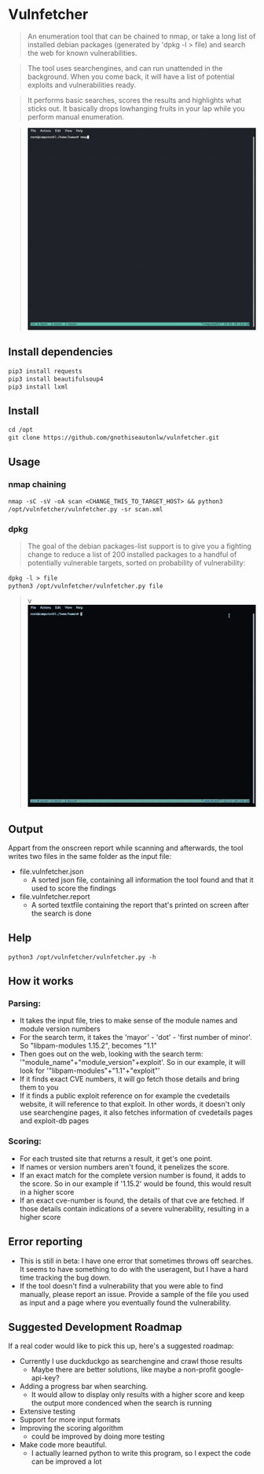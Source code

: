 # Vulnfetcher
> An enumeration tool that can be chained to nmap, or take a long list of installed debian packages (generated by 'dpkg -l > file) and search the web for known vulnerabilities.

> The tool uses searchengines, and can run unattended in the background. When you come back, it will have a list of potential exploits and vulnerabilities ready.

> It performs basic searches, scores the results and highlights what sticks out. It basically drops lowhanging fruits in your lap while you perform manual enumeration.

> ![Vulnfetcher Nmap Demo](/demo/vulnfetcher_nmap_chain.gif)

## Install dependencies
```
pip3 install requests
pip3 install beautifulsoup4
pip3 install lxml
```
## Install
```
cd /opt
git clone https://github.com/gnothiseautonlw/vulnfetcher.git
```
## Usage
### nmap chaining
```
nmap -sC -sV -oA scan <CHANGE_THIS_TO_TARGET_HOST> && python3 /opt/vulnfetcher/vulnfetcher.py -sr scan.xml
```
### dpkg
> The goal of the debian packages-list support is to give you a fighting change to reduce a list of 200 installed packages to a handful of potentially vulnerable targets, sorted on probability of vulnerability:
```
dpkg -l > file
python3 /opt/vulnfetcher/vulnfetcher.py file
```
> v![Vulnfetcher Dpkg Demo](/demo/vulnfetcher_dpkg_optimized.gif)

## Output
Appart from the onscreen report while scanning and afterwards, the tool writes two files in the same folder as the input file:
* file.vulnfetcher.json
   * A sorted json file, containing all information the tool found and that it used to score the findings
* file.vulnfetcher.report
   * A sorted textfile containing the report that's printed on screen after the search is done

## Help
```
python3 /opt/vulnfetcher/vulnfetcher.py -h
```
## How it works
### Parsing:
* It takes the input file, tries to make sense of the module names and module version numbers
* For the search term, it takes the 'mayor' - 'dot' - 'first number of minor'. So "libpam-modules 1.15.2", becomes "1.1"
* Then goes out on the web, looking with the search term: '"module_name"+"module_version"+exploit'. So in our example, it will look for '"libpam-modules"+"1.1"+"exploit"'
* If it finds exact CVE numbers, it will go fetch those details and bring them to you
* If it finds a public exploit reference on for example the cvedetails website, it will reference to that exploit. In other words, it doesn't only use searchengine pages, it also fetches information of cvedetails pages and exploit-db pages
### Scoring:
* For each trusted site that returns a result, it get's one point.
* If names or version numbers aren't found, it penelizes the score.
* If an exact match for the complete version number is found, it adds to the score. So in our example if '1.15.2' would be found, this would result in a higher score
* If an exact cve-number is found, the details of that cve are fetched. If those details contain indications of a severe vulnerability, resulting in a higher score

## Error reporting
* This is still in beta: I have one error that sometimes throws off searches. It seems to have something to do with the useragent, but I have a hard time tracking the bug down. 
* If the tool doesn't find a vulnerability that you were able to find manually, please report an issue. Provide a sample of the file you used as input and a page where you eventually found the vulnerability.

## Suggested Development Roadmap
If a real coder would like to pick this up, here's a suggested roadmap:
* Currently I use duckduckgo as searchengine and crawl those results
   * Maybe there are better solutions, like maybe a non-profit google-api-key?
* Adding a progress bar when searching.
   * It would allow to display only results with a higher score and keep the output more condenced when the search is running
* Extensive testing
* Support for more input formats
* Improving the scoring algorithm 
   * could be improved by doing more testing
* Make code more beautiful.
   * I actually learned python to write this program, so I expect the code can be improved a lot

